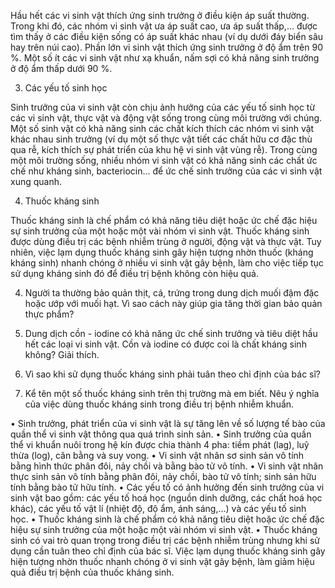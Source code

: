Hầu hết các vi sinh vật thích ứng sinh trưởng ở điều kiện áp suất thường. Trong khi đó, các nhóm vi sinh vật ưa áp suất cao, ưa áp suất thấp,... được tìm thấy ở các điều kiện sống có áp suất khác nhau (ví dụ dưới đáy biển sâu hay trên núi cao). Phần lớn vi sinh vật thích ứng sinh trưởng ở độ ẩm trên 90 %. Một số ít các vi sinh vật như xạ khuẩn, nấm sợi có khả năng sinh trưởng ở độ ẩm thấp dưới 90 %.

3. Các yếu tố sinh học

Sinh trưởng của vi sinh vật còn chịu ảnh hưởng của các yếu tố sinh học từ các vi sinh vật, thực vật và động vật sống trong cùng môi trường với chúng. Một số sinh vật có khả năng sinh các chất kích thích các nhóm vi sinh vật khác nhau sinh trưởng (ví dụ một số thực vật tiết các chất hữu cơ đặc thù qua rễ, kích thích sự phát triển của khu hệ vi sinh vật vùng rễ). Trong cùng một môi trường sống, nhiều nhóm vi sinh vật có khả năng sinh các chất ức chế như kháng sinh, bacteriocin... để ức chế sinh trưởng của các vi sinh vật xung quanh.

4. Thuốc kháng sinh

Thuốc kháng sinh là chế phẩm có khả năng tiêu diệt hoặc ức chế đặc hiệu sự sinh trưởng của một hoặc một vài nhóm vi sinh vật. Thuốc kháng sinh được dùng điều trị các bệnh nhiễm trùng ở người, động vật và thực vật. Tuy nhiên, việc lạm dụng thuốc kháng sinh gây hiện tượng nhờn thuốc (kháng kháng sinh) nhanh chóng ở nhiều vi sinh vật gây bệnh, làm cho việc tiếp tục sử dụng kháng sinh đó để điều trị bệnh không còn hiệu quả.

4. Người ta thường bảo quản thịt, cá, trứng trong dung dịch muối đậm đặc hoặc ướp với muối hạt. Vì sao cách này giúp gia tăng thời gian bảo quản thực phẩm?

5. Dung dịch cồn - iodine có khả năng ức chế sinh trưởng và tiêu diệt hầu hết các loại vi sinh vật. Cồn và iodine có được coi là chất kháng sinh không? Giải thích.

6. Vì sao khi sử dụng thuốc kháng sinh phải tuân theo chỉ định của bác sĩ?

9. Kể tên một số thuốc kháng sinh trên thị trường mà em biết. Nêu ý nghĩa của việc dùng thuốc kháng sinh trong điều trị bệnh nhiễm khuẩn.

• Sinh trưởng, phát triển của vi sinh vật là sự tăng lên về số lượng tế bào của quần thể vi sinh vật thông qua quá trình sinh sản.
• Sinh trưởng của quần thể vi khuẩn nuôi trong hệ kín được chia thành 4 pha: tiềm phát (lag), luỹ thừa (log), cân bằng và suy vong.
• Vi sinh vật nhân sơ sinh sản vô tính bằng hình thức phân đôi, nảy chồi và bằng bào tử vô tính.
• Vi sinh vật nhân thực sinh sản vô tính bằng phân đôi, nảy chồi, bào tử vô tính; sinh sản hữu tính bằng bào tử hữu tính.
• Các yếu tố có ảnh hưởng đến sinh trưởng của vi sinh vật bao gồm: các yếu tố hoá học (nguồn dinh dưỡng, các chất hoá học khác), các yếu tố vật lí (nhiệt độ, độ ẩm, ánh sáng,...) và các yếu tố sinh học.
• Thuốc kháng sinh là chế phẩm có khả năng tiêu diệt hoặc ức chế đặc hiệu sự sinh trưởng của một hoặc một vài nhóm vi sinh vật.
• Thuốc kháng sinh có vai trò quan trọng trong điều trị các bệnh nhiễm trùng nhưng khi sử dụng cần tuân theo chỉ định của bác sĩ. Việc lạm dụng thuốc kháng sinh gây hiện tượng nhờn thuốc nhanh chóng ở vi sinh vật gây bệnh, làm giảm hiệu quả điều trị bệnh của thuốc kháng sinh.